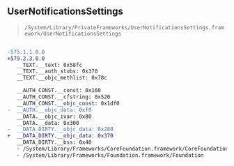 ## UserNotificationsSettings

> `/System/Library/PrivateFrameworks/UserNotificationsSettings.framework/UserNotificationsSettings`

```diff

-575.1.1.0.0
+579.2.3.0.0
   __TEXT.__text: 0x58fc
   __TEXT.__auth_stubs: 0x370
   __TEXT.__objc_methlist: 0x78c

   __AUTH_CONST.__const: 0x160
   __AUTH_CONST.__cfstring: 0x520
   __AUTH_CONST.__objc_const: 0x1df0
-  __AUTH.__objc_data: 0xf0
   __DATA.__objc_ivar: 0x80
   __DATA.__data: 0x300
-  __DATA_DIRTY.__objc_data: 0x280
+  __DATA_DIRTY.__objc_data: 0x370
   __DATA_DIRTY.__bss: 0x40
   - /System/Library/Frameworks/CoreFoundation.framework/CoreFoundation
   - /System/Library/Frameworks/Foundation.framework/Foundation

```
